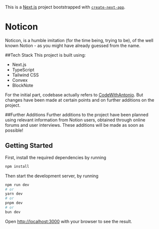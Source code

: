 This is a [Next.js](https://nextjs.org/) project bootstrapped with [`create-next-app`](https://github.com/vercel/next.js/tree/canary/packages/create-next-app).
# Noticon
Noticon, is a humble imitation (for the time being, trying to be), of the well known Notion - as you might have already guessed from the name.

##Tech Stack
This project is built using:
- Next.js
- TypeScript
- Tailwind CSS
- Convex
- BlockNote

For the initial part, codebase actually refers to [CodeWithAntonio](https://www.youtube.com/watch?v=0OaDyjB9Ib8). But changes have been made at certain points and on further additions on the project.

##Further Additions
Further additions to the project have been planned using relevant information from Notion users, obtained through online forums and user interviews. These additions will be made as soon as possible!

## Getting Started

First, install the required dependencies by running 
```bash
npm install
```
Then start the development server, by running
```bash
npm run dev
# or
yarn dev
# or
pnpm dev
# or
bun dev
```

Open [http://localhost:3000](http://localhost:3000) with your browser to see the result.


